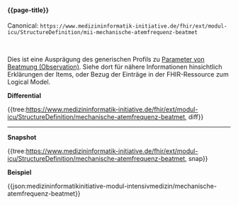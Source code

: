 #### {{page-title}}

Canonical: 
```https://www.medizininformatik-initiative.de/fhir/ext/modul-icu/StructureDefinition/mii-mechanische-atemfrequenz-beatmet```

<br> 

Dies ist eine Ausprägung des generischen Profils zu [Parameter von Beatmung (Observation)](https://www.medizininformatik-initiative.de/fhir/ext/modul-icu/StructureDefinition/mii-parameter-von-beatmung). Siehe dort für nähere Informationen hinsichtlich Erklärungen der Items, oder Bezug der Einträge in der FHIR-Ressource zum Logical Model. 


**Differential**

{{tree:https://www.medizininformatik-initiative.de/fhir/ext/modul-icu/StructureDefinition/mechanische-atemfrequenz-beatmet, diff}}

---

**Snapshot**

{{tree:https://www.medizininformatik-initiative.de/fhir/ext/modul-icu/StructureDefinition/mechanische-atemfrequenz-beatmet, snap}}

**Beispiel**

{{json:medizininformatikinitiative-modul-intensivmedizin/mechanische-atemfrequenz-beatmet}}